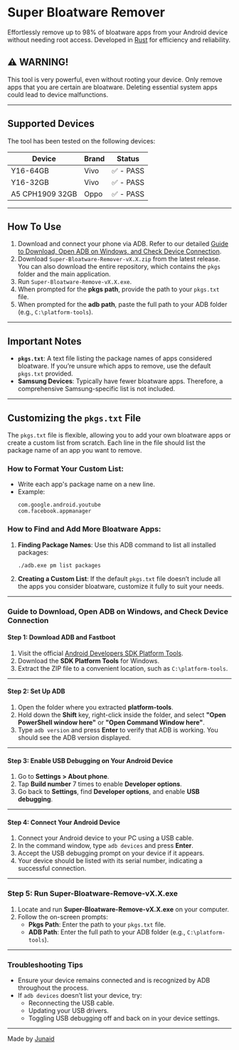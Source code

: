 # Super Bloatware Remover

Effortlessly remove up to 98% of bloatware apps from your Android device without needing root access. Developed in [Rust](https://rust-lang.org) for efficiency and reliability.

## ⚠️ WARNING!

This tool is very powerful, even without rooting your device. Only remove apps that you are certain are bloatware. Deleting essential system apps could lead to device malfunctions.

---

## Supported Devices

The tool has been tested on the following devices:

| Device          | Brand | Status    |
| --------------- | ----- | --------- |
| Y16-64GB        | Vivo  | ✅ - PASS |
| Y16-32GB        | Vivo  | ✅ - PASS |
| A5 CPH1909 32GB | Oppo  | ✅ - PASS |

---

## How To Use

1. Download and connect your phone via ADB. Refer to our detailed [Guide to Download, Open ADB on Windows, and Check Device Connection](#guide-to-download-open-adb-on-windows-and-check-device-connection).
2. Download `Super-Bloatware-Remover-vX.X.zip` from the latest release. You can also download the entire repository, which contains the `pkgs` folder and the main application.
3. Run `Super-Bloatware-Remove-vX.X.exe`.
4. When prompted for the **pkgs path**, provide the path to your `pkgs.txt` file.
5. When prompted for the **adb path**, paste the full path to your ADB folder (e.g., `C:\platform-tools`).

---

## Important Notes

- **`pkgs.txt`**: A text file listing the package names of apps considered bloatware. If you’re unsure which apps to remove, use the default `pkgs.txt` provided.
- **Samsung Devices**: Typically have fewer bloatware apps. Therefore, a comprehensive Samsung-specific list is not included.

---

## Customizing the `pkgs.txt` File

The `pkgs.txt` file is flexible, allowing you to add your own bloatware apps or create a custom list from scratch. Each line in the file should list the package name of an app you want to remove.

### How to Format Your Custom List:

- Write each app's package name on a new line.
- Example:
  ```
  com.google.android.youtube
  com.facebook.appmanager
  ```

### How to Find and Add More Bloatware Apps:

1. **Finding Package Names**: Use this ADB command to list all installed packages:
   ```
   ./adb.exe pm list packages
   ```
2. **Creating a Custom List**: If the default `pkgs.txt` file doesn’t include all the apps you consider bloatware, customize it fully to suit your needs.

---

### Guide to Download, Open ADB on Windows, and Check Device Connection

#### Step 1: Download ADB and Fastboot

1. Visit the official [Android Developers SDK Platform Tools](https://developer.android.com/studio/releases/platform-tools).
2. Download the **SDK Platform Tools** for Windows.
3. Extract the ZIP file to a convenient location, such as `C:\platform-tools`.

---

#### Step 2: Set Up ADB

1. Open the folder where you extracted **platform-tools**.
2. Hold down the **Shift** key, right-click inside the folder, and select **"Open PowerShell window here"** or **"Open Command Window here"**.
3. Type `adb version` and press **Enter** to verify that ADB is working. You should see the ADB version displayed.

---

#### Step 3: Enable USB Debugging on Your Android Device

1. Go to **Settings > About phone**.
2. Tap **Build number** 7 times to enable **Developer options**.
3. Go back to **Settings**, find **Developer options**, and enable **USB debugging**.

---

#### Step 4: Connect Your Android Device

1. Connect your Android device to your PC using a USB cable.
2. In the command window, type `adb devices` and press **Enter**.
3. Accept the USB debugging prompt on your device if it appears.
4. Your device should be listed with its serial number, indicating a successful connection.

---

### Step 5: Run Super-Bloatware-Remove-vX.X.exe

1. Locate and run **Super-Bloatware-Remove-vX.X.exe** on your computer.
2. Follow the on-screen prompts:
   - **Pkgs Path**: Enter the path to your `pkgs.txt` file.
   - **ADB Path**: Enter the full path to your ADB folder (e.g., `C:\platform-tools`).

---

### Troubleshooting Tips

- Ensure your device remains connected and is recognized by ADB throughout the process.
- If `adb devices` doesn’t list your device, try:
  - Reconnecting the USB cable.
  - Updating your USB drivers.
  - Toggling USB debugging off and back on in your device settings.

---

Made by [Junaid](https://abujuni.dev)
